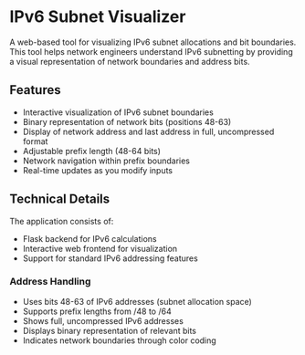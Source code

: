 # IPv6 Subnet Visualizer

A web-based tool for visualizing IPv6 subnet allocations and bit boundaries. This tool helps network engineers understand IPv6 subnetting by providing a visual representation of network boundaries and address bits.

## Features

- Interactive visualization of IPv6 subnet boundaries
- Binary representation of network bits (positions 48-63)
- Display of network address and last address in full, uncompressed format
- Adjustable prefix length (48-64 bits)
- Network navigation within prefix boundaries
- Real-time updates as you modify inputs

## Technical Details

The application consists of:
- Flask backend for IPv6 calculations
- Interactive web frontend for visualization
- Support for standard IPv6 addressing features

### Address Handling

- Uses bits 48-63 of IPv6 addresses (subnet allocation space)
- Supports prefix lengths from /48 to /64
- Shows full, uncompressed IPv6 addresses
- Displays binary representation of relevant bits
- Indicates network boundaries through color coding

